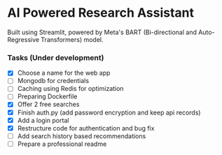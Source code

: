 # AI Powered Research Assistant

Built using Streamlit, powered by Meta's BART (Bi-directional and Auto-Regressive Transformers) model.

### Tasks (Under development)
- [x] Choose a name for the web app
- [ ] Mongodb for credentials
- [ ] Caching using Redis for optimization
- [ ] Preparing Dockerfile
- [x] Offer 2 free searches
- [x] Finish auth.py (add password encryption and keep api records)
- [x] Add a login portal
- [x] Restructure code for authentication and bug fix
- [ ] Add search history based recommendations
- [ ] Prepare a professional readme